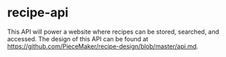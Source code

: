 # recipe-api

This API will power a website where recipes can be stored, searched, and accessed. The design of this API can be found
at https://github.com/PieceMaker/recipe-design/blob/master/api.md.